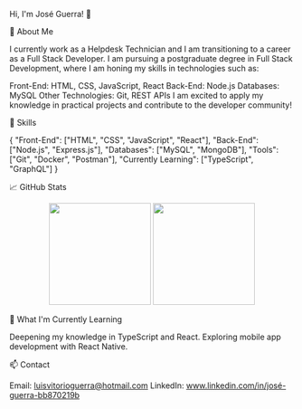 Hi, I'm José Guerra! 👋

💼 About Me

I currently work as a Helpdesk Technician and I am transitioning to a career as a Full Stack Developer. I am pursuing a postgraduate degree in Full Stack Development, where I am honing my skills in technologies such as:

Front-End: HTML, CSS, JavaScript, React
Back-End: Node.js
Databases: MySQL
Other Technologies: Git, REST APIs
I am excited to apply my knowledge in practical projects and contribute to the developer community!

🚀 Skills

{
  "Front-End": ["HTML", "CSS", "JavaScript", "React"],
  "Back-End": ["Node.js", "Express.js"],
  "Databases": ["MySQL", "MongoDB"],
  "Tools": ["Git", "Docker", "Postman"],
  "Currently Learning": ["TypeScript", "GraphQL"]
}

📈 GitHub Stats
<p align="center"> <img height="180em" src="https://github-readme-stats.vercel.app/api?username=joseguerra5&show_icons=true&hide_border=true&theme=radical" /> <img height="180em" src="https://github-readme-stats.vercel.app/api/top-langs/?username=joseguerra5&layout=compact&hide_border=true&theme=radical" /> </p>

🌱 What I'm Currently Learning

Deepening my knowledge in TypeScript and React.
Exploring mobile app development with React Native.

📫 Contact

Email: luisvitorioguerra@hotmail.com
LinkedIn: www.linkedin.com/in/josé-guerra-bb870219b
